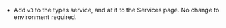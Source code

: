 - Add `v3` to the types service, and at it to the Services page. No change to environment required.
